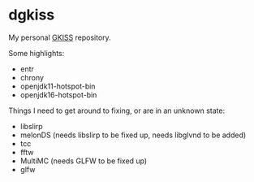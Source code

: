 # dgkiss

My personal [GKISS](https://github.com/gkisslinux/grepo) repository.

Some highlights:

- entr
- chrony
- openjdk11-hotspot-bin
- openjdk16-hotspot-bin

Things I need to get around to fixing, or are in an unknown state:

- libslirp
- melonDS (needs libslirp to be fixed up, needs libglvnd to be added)
- tcc
- fftw
- MultiMC (needs GLFW to be fixed up)
- glfw

